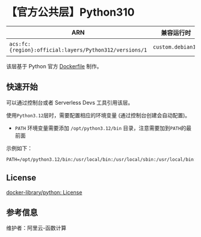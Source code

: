 
# 【官方公共层】Python310

| ARN  |  兼容运行时  | 版本 |
|------|------|--------|
| `acs:fc:{region}:official:layers/Python312/versions/1` | `custom.debian12`   | Python 3.12.9 |

该层基于 Python 官方 [Dockerfile](https://github.com/docker-library/python/blob/master/3.12/bookworm/Dockerfile) 制作。

## 快速开始
可以通过控制台或者 Serverless Devs 工具引用该层。

使用`Python3.12`层时，需要配置相应的环境变量 (通过控制台创建会自动配置)。
- `PATH` 环境变量需要添加 `/opt/python3.12/bin` 目录，注意需要加到`PATH`的最前面

示例如下：
```shell
PATH=/opt/python3.12/bin:/usr/local/bin:/usr/local/sbin:/usr/local/bin:/usr/sbin:/usr/bin:/sbin:/bin:/opt/bin
```

## License
[docker-library/python: License](https://github.com/docker-library/python/blob/7b9d62e229bda6312b9f91b37ab83e33b4e34542/LICENSE)

## 参考信息
维护者：阿里云-函数计算